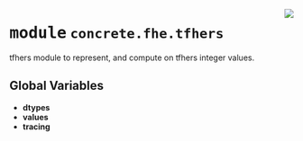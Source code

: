 <!-- markdownlint-disable -->

<a href="../../frontends/concrete-python/concrete/fhe/tfhers/__init__.py#L0"><img align="right" style="float:right;" src="https://img.shields.io/badge/-source-cccccc?style=flat-square"></a>

# <kbd>module</kbd> `concrete.fhe.tfhers`
tfhers module to represent, and compute on tfhers integer values. 

**Global Variables**
---------------
- **dtypes**
- **values**
- **tracing**


